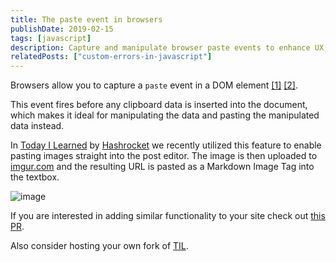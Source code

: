 ```yaml
---
title: The paste event in browsers
publishDate: 2019-02-15
tags: [javascript]
description: Capture and manipulate browser paste events to enhance UX, including image uploads and clipboard data transformation.
relatedPosts: ["custom-errors-in-javascript"]
---
```


Browsers allow you to capture a `paste` event in a DOM element [[1]](https://www.w3.org/TR/clipboard-apis/#clipboard-event-paste)  [[2]](https://developer.mozilla.org/en-US/docs/Web/Events/paste).

This event fires before any clipboard data is inserted into the document, which makes it ideal for manipulating the data and pasting the manipulated data instead.

In [Today I Learned](https://til.hashrocket.com) by [Hashrocket](https://hashrocket.com) we recently utilized this feature to enable pasting images straight into the post editor. The image is then uploaded to [imgur.com](https://imgur.com) and the resulting URL is pasted as a Markdown Image Tag into the textbox.

![image](/images/yB66TC3.gif)

If you are interested in adding similar functionality to your site check out [this PR](https://github.com/hashrocket/tilex/pull/337).

Also consider hosting your own fork of [TIL](https://github.com/hashrocket/tilex).